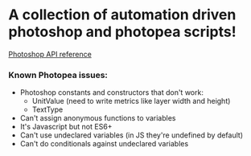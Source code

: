 # A collection of automation driven photoshop and photopea scripts!
<a href="https://theiviaxx.github.io/photoshop-docs/Photoshop/index.html">Photoshop API reference</a>
### Known Photopea issues:
  - Photoshop constants and constructors that don't work:
      - UnitValue (need to write metrics like layer width and height)
      - TextType
  - Can't assign anonymous functions to variables
  - It's Javascript but not ES6+
  - Can't use undeclared variables (in JS they're undefined by default)
  - Can't do conditionals against undeclared variables
